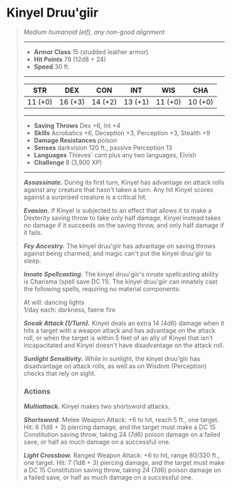 # Kinyel Druu'giir
>*Medium humanoid (elf), any non-good alignment*
>___
>- **Armor Class** 15 (studded leather armor)
>- **Hit Points** 78 (12d8 + 24)
>- **Speed** 30 ft.
>___
>|STR|DEX|CON|INT|WIS|CHA|
>|:---:|:---:|:---:|:---:|:---:|:---:|
>|11 (+0)|16 (+3)|14 (+2)|13 (+1)|11 (+0)|10 (+0)|
>___
>- **Saving Throws** Dex +6, Int +4
>- **Skills** Acrobatics +6, Deception +3, Perception +3, Stealth +9
>- **Damage Resistances** poison
>- **Senses** darkvision 120 ft., passive Perception 13
>- **Languages** Thieves' cant plus any two languages, Elvish
>- **Challenge** 8 (3,900 XP)
>___
>***Assassinate.*** During its first turn, Kinyel has advantage on attack rolls against any creature that hasn't taken a turn. Any hit Kinyel scores against a surprised creature is a critical hit.  
>
>***Evasion.*** If Kinyel is subjected to an effect that allows it to make a Dexterity saving throw to take only half damage, Kinyel instead takes no damage if it succeeds on the saving throw, and only half damage if it fails.  
>
>***Fey Ancestry.*** The kinyel druu'giir has advantage on saving throws against being charmed, and magic can't put the kinyel druu'giir to sleep.  
>
>***Innate Spellcasting.*** The kinyel druu'giir's innate spellcasting ability is Charisma (spell save DC 11). The kinyel druu'giir can innately cast the following spells, requiring no material components:  
>
>At will: dancing lights  
>1/day each: darkness, faerie fire  
>
>
>***Sneak Attack (1/Turn).*** Kinyel deals an extra 14 (4d6) damage when it hits a target with a weapon attack and has advantage on the attack roll, or when the target is within 5 feet of an ally of Kinyel that isn't incapacitated and Kinyel doesn't have disadvantage on the attack roll.  
>
>***Sunlight Sensitivity.*** While in sunlight, the kinyel druu'giir has disadvantage on attack rolls, as well as on Wisdom (Perception) checks that rely on sight.  
>
>### Actions
>***Multiattack.*** Kinyel makes two shortsword attacks.  
>
>***Shortsword.*** Melee Weapon Attack: +6 to hit, reach 5 ft., one target. Hit: 6 (1d6 + 3) piercing damage, and the target must make a DC 15 Constitution saving throw, taking 24 (7d6) poison damage on a failed save, or half as much damage on a successful one.  
>
>***Light Crossbow.*** Ranged Weapon Attack: +6 to hit, range 80/320 ft., one target. Hit: 7 (1d8 + 3) piercing damage, and the target must make a DC 15 Constitution saving throw, taking 24 (7d6) poison damage on a failed save, or half as much damage on a successful one.